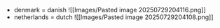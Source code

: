 - denmark = danish
![[Images/Pasted image 20250729204116.png]]
- netherlands = dutch
![[Images/Pasted image 20250729204108.png]]